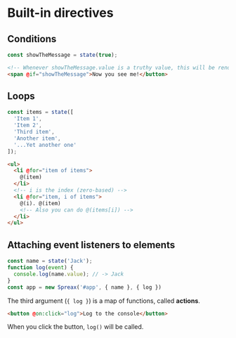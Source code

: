 # Built-in directives

## Conditions
```js
const showTheMessage = state(true);
```
```html
<!-- Whenever showTheMessage.value is a truthy value, this will be rendered: -->
<span @if="showTheMessage">Now you see me!</button>
```

## Loops
```js
const items = state([
  'Item 1',
  'Item 2',
  'Third item',
  'Another item',
  '...Yet another one'
]);
```
```html
<ul>
  <li @for="item of items">
    @(item)
  </li>
  <!-- i is the index (zero-based) -->
  <li @for="item, i of items">
    @(i). @(item)
    <!-- Also you can do @(items[i]) -->
  </li>
</ul>
```

## Attaching event listeners to elements
```js
const name = state('Jack');
function log(event) {
  console.log(name.value); // -> Jack
}
const app = new Spreax('#app', { name }, { log })
```
The third argument (`{ log }`) is a map of functions, called **actions**.
```html
<button @on:click="log">Log to the console</button>
```
When you click the button, `log()` will be called.
